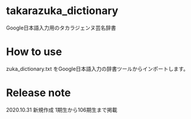 # takarazuka_dictionary
Google日本語入力用のタカラジェンヌ芸名辞書

# How to use
zuka_dictionary.txt をGoogle日本語入力の辞書ツールからインポートします。

# Release note
2020.10.31 新規作成 1期生から106期生まで掲載
